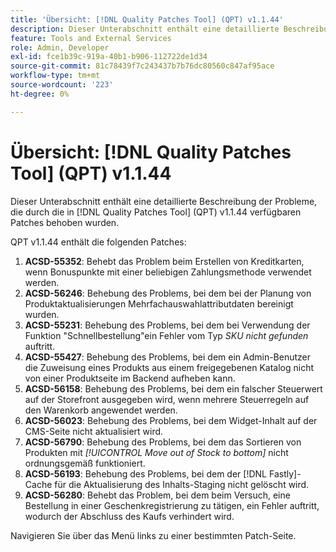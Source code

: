 ```yaml
---
title: 'Übersicht: [!DNL Quality Patches Tool] (QPT) v1.1.44'
description: Dieser Unterabschnitt enthält eine detaillierte Beschreibung der Probleme, die durch die in [!DNL Quality Patches Tool]  (QPT) v1.1.44 verfügbaren Patches behoben wurden.
feature: Tools and External Services
role: Admin, Developer
exl-id: fce1b39c-919a-40b1-b906-112722de1d34
source-git-commit: 81c78439f7c243437b7b76dc80560c847af95ace
workflow-type: tm+mt
source-wordcount: '223'
ht-degree: 0%

---
```


# Übersicht: [!DNL Quality Patches Tool] (QPT) v1.1.44

Dieser Unterabschnitt enthält eine detaillierte Beschreibung der Probleme, die durch die in [!DNL Quality Patches Tool] (QPT) v1.1.44 verfügbaren Patches behoben wurden.

QPT v1.1.44 enthält die folgenden Patches:

1. **ACSD-55352**: Behebt das Problem beim Erstellen von Kreditkarten, wenn Bonuspunkte mit einer beliebigen Zahlungsmethode verwendet werden.
1. **ACSD-56246**: Behebung des Problems, bei dem bei der Planung von Produktaktualisierungen Mehrfachauswahlattributdaten bereinigt wurden.
1. **ACSD-55231**: Behebung des Problems, bei dem bei Verwendung der Funktion &quot;Schnellbestellung&quot;ein Fehler vom Typ *SKU nicht gefunden* auftritt.
1. **ACSD-55427**: Behebung des Problems, bei dem ein Admin-Benutzer die Zuweisung eines Produkts aus einem freigegebenen Katalog nicht von einer Produktseite im Backend aufheben kann.
1. **ACSD-56158**: Behebung des Problems, bei dem ein falscher Steuerwert auf der Storefront ausgegeben wird, wenn mehrere Steuerregeln auf den Warenkorb angewendet werden.
1. **ACSD-56023**: Behebung des Problems, bei dem Widget-Inhalt auf der CMS-Seite nicht aktualisiert wird.
1. **ACSD-56790**: Behebung des Problems, bei dem das Sortieren von Produkten mit *[!UICONTROL Move out of Stock to bottom]* nicht ordnungsgemäß funktioniert.
1. **ACSD-56193**: Behebung des Problems, bei dem der [!DNL Fastly]-Cache für die Aktualisierung des Inhalts-Staging nicht gelöscht wird.
1. **ACSD-56280**: Behebt das Problem, bei dem beim Versuch, eine Bestellung in einer Geschenkregistrierung zu tätigen, ein Fehler auftritt, wodurch der Abschluss des Kaufs verhindert wird.

Navigieren Sie über das Menü links zu einer bestimmten Patch-Seite.
